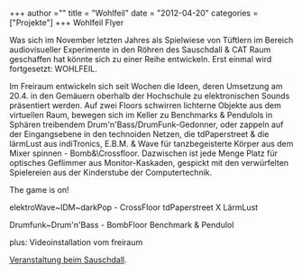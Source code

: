 +++
author =""
title = "Wohlfeil"
date = "2012-04-20"
categories = ["Projekte"]
+++
Wohlfeil Flyer

Was sich im November letzten Jahres als Spielwiese von Tüftlern im Bereich audiovisueller Experimente in den Röhren des Sauschdall & CAT Raum geschaffen hat könnte sich zu einer Reihe entwickeln. Erst einmal wird fortgesetzt: WOHLFEIL.

Im Freiraum entwickeln sich seit Wochen die Ideen, deren Umsetzung am 20.4. in den Gemäuern oberhalb der Hochschule zu elektronischen Sounds präsentiert werden. Auf zwei Floors schwirren lichterne Objekte aus dem virtuellen Raum, bewegen sich im Keller zu Benchmarks & Pendulols in Sphären treibendem Drum'n'Bass/DrumFunk-Gedonner, oder zappeln auf der Eingangsebene in den technoiden Netzen, die tdPaperstreet & die lärmLust aus indiTronics, E.B.M. & Wave für tanzbegeisterte Körper aus dem Mixer spinnen - Bomb\&\Crossfloor. Dazwischen ist jede Menge Platz für optisches Geflimmer aus Monitor-Kaskaden, gespickt mit den verwürfelten Spielereien aus der Kinderstube der Computertechnik.

The game is on!

elektroWave~IDM~darkPop - CrossFloor tdPaperstreet X LärmLust

Drumfunk~Drum'n'Bass - BombFloor Benchmark & Pendulol

plus: Videoinstallation vom freiraum

[Veranstaltung beim Sauschdall](https://web.archive.org/web/20120513001515/http://sauschdall.de/joomla_site/program/item/336-20120420).
